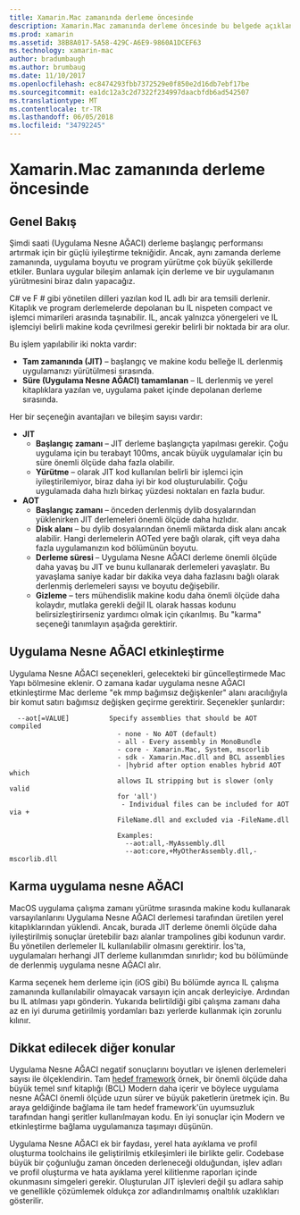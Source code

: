 ```yaml
---
title: Xamarin.Mac zamanında derleme öncesinde
description: Xamarin.Mac zamanında derleme öncesinde bu belgede açıklanır. JIT derleme için uygulama nesne AĞACI derleme karşılaştırır, uygulama nesne AĞACI etkinleştirmeyi açıklar ve bir karma uygulama nesne AĞACI inceler.
ms.prod: xamarin
ms.assetid: 38B8A017-5A58-429C-A6E9-9860A1DCEF63
ms.technology: xamarin-mac
author: bradumbaugh
ms.author: brumbaug
ms.date: 11/10/2017
ms.openlocfilehash: ec8474293fbb7372529e0f850e2d16db7ebf17be
ms.sourcegitcommit: ea1dc12a3c2d7322f234997daacbfdb6ad542507
ms.translationtype: MT
ms.contentlocale: tr-TR
ms.lasthandoff: 06/05/2018
ms.locfileid: "34792245"
---
```

# <a name="xamarinmac-ahead-of-time-compilation"></a>Xamarin.Mac zamanında derleme öncesinde

## <a name="overview"></a>Genel Bakış

Şimdi saati (Uygulama Nesne AĞACI) derleme başlangıç performansı artırmak için bir güçlü iyileştirme tekniğidir. Ancak, aynı zamanda derleme zamanında, uygulama boyutu ve program yürütme çok büyük şekillerde etkiler. Bunlara uygular bileşim anlamak için derleme ve bir uygulamanın yürütmesini biraz dalın yapacağız.

C# ve F # gibi yönetilen dilleri yazılan kod IL adlı bir ara temsili derlenir. Kitaplık ve program derlemelerde depolanan bu IL nispeten compact ve işlemci mimarileri arasında taşınabilir. IL, ancak yalnızca yönergeleri ve IL işlemciyi belirli makine koda çevrilmesi gerekir belirli bir noktada bir ara olur.

Bu işlem yapılabilir iki nokta vardır:

- **Tam zamanında (JIT)** – başlangıç ve makine kodu belleğe IL derlenmiş uygulamanızı yürütülmesi sırasında.
- **Süre (Uygulama Nesne AĞACI) tamamlanan** – IL derlenmiş ve yerel kitaplıklara yazılan ve, uygulama paket içinde depolanan derleme sırasında.

Her bir seçeneğin avantajları ve bileşim sayısı vardır:

- **JIT**
  - **Başlangıç zamanı** – JIT derleme başlangıçta yapılması gerekir. Çoğu uygulama için bu terabayt 100ms, ancak büyük uygulamalar için bu süre önemli ölçüde daha fazla olabilir.
  - **Yürütme** – olarak JIT kod kullanılan belirli bir işlemci için iyileştirilemiyor, biraz daha iyi bir kod oluşturulabilir. Çoğu uygulamada daha hızlı birkaç yüzdesi noktaları en fazla budur.
- **AOT**
  - **Başlangıç zamanı** – önceden derlenmiş dylib dosyalarından yüklenirken JIT derlemeleri önemli ölçüde daha hızlıdır.
  - **Disk alanı** – bu dylib dosyalarından önemli miktarda disk alanı ancak alabilir. Hangi derlemelerin AOTed yere bağlı olarak, çift veya daha fazla uygulamanızın kod bölümünün boyutu.
  - **Derleme süresi** – Uygulama Nesne AĞACI derleme önemli ölçüde daha yavaş bu JIT ve bunu kullanarak derlemeleri yavaşlatır. Bu yavaşlama saniye kadar bir dakika veya daha fazlasını bağlı olarak derlenmiş derlemeleri sayısı ve boyutu değişebilir.
  - **Gizleme** – ters mühendislik makine kodu daha önemli ölçüde daha kolaydır, mutlaka gerekli değil IL olarak hassas kodunu belirsizleştirirseniz yardımcı olmak için çıkarılmış. Bu "karma" seçeneği tanımlayın aşağıda gerektirir.

## <a name="enabling-aot"></a>Uygulama Nesne AĞACI etkinleştirme

Uygulama Nesne AĞACI seçenekleri, gelecekteki bir güncelleştirmede Mac Yapı bölmesine eklenir. O zamana kadar uygulama nesne AĞACI etkinleştirme Mac derleme "ek mmp bağımsız değişkenler" alanı aracılığıyla bir komut satırı bağımsız değişken geçirme gerektirir. Seçenekler şunlardır:


      --aot[=VALUE]          Specify assemblies that should be AOT compiled
                               - none - No AOT (default)
                               - all - Every assembly in MonoBundle
                               - core - Xamarin.Mac, System, mscorlib
                               - sdk - Xamarin.Mac.dll and BCL assemblies
                               - |hybrid after option enables hybrid AOT which
                               allows IL stripping but is slower (only valid
                               for 'all')
                                - Individual files can be included for AOT via +
                               FileName.dll and excluded via -FileName.dll

                               Examples:
                                 --aot:all,-MyAssembly.dll
                                 --aot:core,+MyOtherAssembly.dll,-mscorlib.dll



## <a name="hybrid-aot"></a>Karma uygulama nesne AĞACI

MacOS uygulama çalışma zamanı yürütme sırasında makine kodu kullanarak varsayılanlarını Uygulama Nesne AĞACI derlemesi tarafından üretilen yerel kitaplıklarından yüklendi. Ancak, burada JIT derleme önemli ölçüde daha iyileştirilmiş sonuçlar üretebilir bazı alanlar trampolines gibi kodunun vardır. Bu yönetilen derlemeler IL kullanılabilir olmasını gerektirir. İos'ta, uygulamaları herhangi JIT derleme kullanımdan sınırlıdır; kod bu bölümünde de derlenmiş uygulama nesne AĞACI alır.

Karma seçenek hem derleme için (iOS gibi) Bu bölümde ayrıca IL çalışma zamanında kullanılabilir olmayacak varsayın için ancak derleyiciye. Ardından bu IL atılması yapı gönderin. Yukarıda belirtildiği gibi çalışma zamanı daha az en iyi duruma getirilmiş yordamları bazı yerlerde kullanmak için zorunlu kılınır.

## <a name="further-considerations"></a>Dikkat edilecek diğer konular

Uygulama Nesne AĞACI negatif sonuçlarını boyutları ve işlenen derlemeleri sayısı ile ölçeklendirin. Tam [hedef framework](~/mac/platform/target-framework.md) örnek, bir önemli ölçüde daha büyük temel sınıf kitaplığı (BCL) Modern daha içerir ve böylece uygulama nesne AĞACI önemli ölçüde uzun sürer ve büyük paketlerin üretmek için. Bu araya geldiğinde bağlama ile tam hedef framework'ün uyumsuzluk tarafından hangi şeritler kullanılmayan kodu. En iyi sonuçlar için Modern ve etkinleştirme bağlama uygulamanıza taşımayı düşünün.

Uygulama Nesne AĞACI ek bir faydası, yerel hata ayıklama ve profil oluşturma toolchains ile geliştirilmiş etkileşimleri ile birlikte gelir. Codebase büyük bir çoğunluğu zaman önceden derleneceği olduğundan, işlev adları ve profil oluşturma ve hata ayıklama yerel kilitlenme raporları içinde okunmasını simgeleri gerekir. Oluşturulan JIT işlevleri değil şu adlara sahip ve genellikle çözümlemek oldukça zor adlandırılmamış onaltılık uzaklıkları gösterilir.
